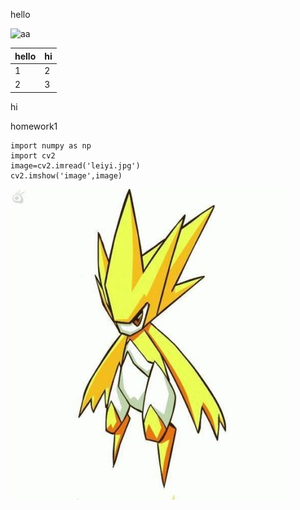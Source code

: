 hello


![aa](https://github.com/shiep18/EIS2020/blob/master/markdowncheatsheet.JPG)  



| hello | hi |
|-----|---|
|1|2|
|2|3|

hi

homework1  
~~~
import numpy as np
import cv2
image=cv2.imread('leiyi.jpg')
cv2.imshow('image',image)
~~~
![雷伊](https://github.com/ophwsjtu18/ohw20f/blob/main/zjn/leiyi.jpg?raw=true)

